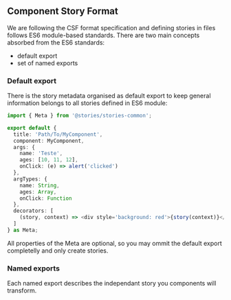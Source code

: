 ## Component Story Format
We are following the CSF format specification and defining stories in files follows ES6 module-based standards. There are two main concepts absorbed from the ES6 standards:
- default export
- set of named exports

### Default export
There is the story metadata organised as default export to keep general information belongs to all stories defined in ES6 module:
```typescript
import { Meta } from '@stories/stories-common';

export default {
  title: 'Path/To/MyComponent',
  component: MyComponent,
  args: {
    name: 'Teste',
    ages: [10, 11, 12],
    onClick: (e) => alert('clicked')
  },
  argTypes: {
    name: String,
    ages: Array,
    onClick: Function
  },
  decorators: [
    (story, context) => <div style='background: red'>{story(context)}</div>
  ]
} as Meta;
```
All properties of the Meta are optional, so you may ommit the default export completelly and only create stories.

### Named exports
Each named export describes the independant story you components will transform.